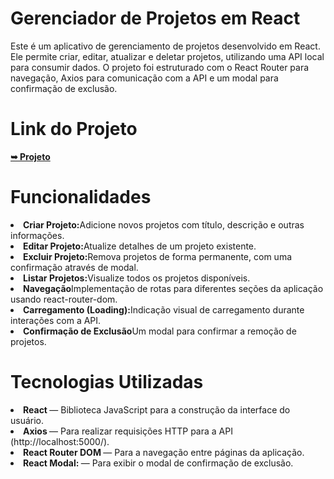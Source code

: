<h1>Gerenciador de Projetos em React
</h1>

Este é um aplicativo de gerenciamento de projetos desenvolvido em React. Ele permite criar, editar, atualizar e deletar projetos, utilizando uma API local para consumir dados. O projeto foi estruturado com o React Router para navegação, Axios para comunicação com a API e um modal para confirmação de exclusão.


<h1>Link do Projeto</h1>
<a href="https://react-manage-one.vercel.app/" rel="nofollow"><strong>➥ Projeto</strong></a></p>


<h1>Funcionalidades</h1>
<li><strong>Criar Projeto:</strong>Adicione novos projetos com título, descrição e outras informações.</li>
<li><strong>Editar Projeto:</strong>Atualize detalhes de um projeto existente.</li>
<li><strong>Excluir Projeto:</strong>Remova projetos de forma permanente, com uma confirmação através de modal.</li>
<li><strong>Listar Projetos:</strong>Visualize todos os projetos disponíveis.</li>
<li><strong>Navegação</strong>Implementação de rotas para diferentes seções da aplicação usando react-router-dom.</li>
<li><strong>Carregamento (Loading):</strong>Indicação visual de carregamento durante interações com a API.</li>
<li><strong>Confirmação de Exclusão</strong>Um modal para confirmar a remoção de projetos.</li>



<h1>Tecnologias Utilizadas</h1>
<li><strong>React </strong>— Biblioteca JavaScript para a construção da interface do usuário.</li>
<li><strong>Axios </strong>— Para realizar requisições HTTP para a API (http://localhost:5000/).</li>
<li><strong>React Router DOM </strong>— Para a navegação entre páginas da aplicação.</li>
<li><strong>React Modal: </strong> — Para exibir o modal de confirmação de exclusão.</li>

<br>
<br>



<div align="center">



</div>


